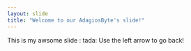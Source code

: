 ```yaml
---
layout: slide
title: "Welcome to our AdagiosByte's slide!"
---
```

This is my awsome slide : tada:
Use the left arrow to go back!
